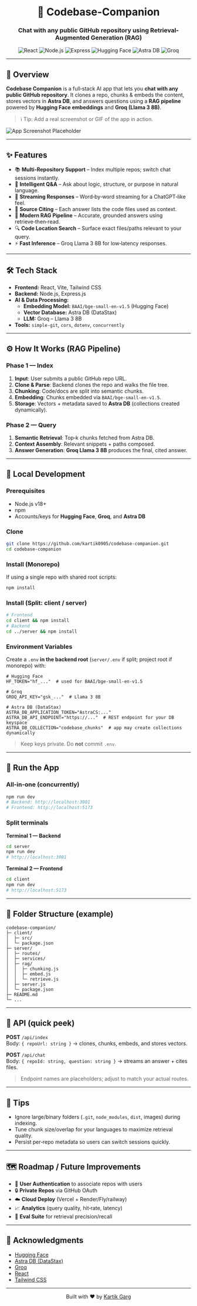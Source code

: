 <div align="center">

# 🤖 Codebase-Companion 
### Chat with any public GitHub repository using Retrieval-Augmented Generation (RAG)

</div>

<p align="center">
  <img src="https://img.shields.io/badge/React-61DAFB?style=for-the-badge&logo=react&logoColor=black" alt="React"/>
  <img src="https://img.shields.io/badge/Node.js-339933?style=for-the-badge&logo=nodedotjs&logoColor=white" alt="Node.js"/>
  <img src="https://img.shields.io/badge/Express.js-000000?style=for-the-badge&logo=express&logoColor=white" alt="Express"/>
  <img src="https://img.shields.io/badge/Hugging%20Face-FFD21E?style=for-the-badge&logo=huggingface&logoColor=black" alt="Hugging Face"/>
  <img src="https://img.shields.io/badge/Astra%20DB-3A0CA3?style=for-the-badge&logo=datastax&logoColor=white" alt="Astra DB"/>
  <img src="https://img.shields.io/badge/Groq-111111?style=for-the-badge&logo=groq&logoColor=white" alt="Groq"/>
</p>

---

## 📌 Overview

**Codebase Companion** is a full‑stack AI app that lets you **chat with any public GitHub repository**. It clones a repo, chunks & embeds the content, stores vectors in **Astra DB**, and answers questions using a **RAG pipeline** powered by **Hugging Face embeddings** and **Groq (Llama 3 8B)**.

> ℹ️ Tip: Add a real screenshot or GIF of the app in action.

![App Screenshot Placeholder](https://i.imgur.com/example.png)

---

## ✨ Features

- 📚 **Multi‑Repository Support** – Index multiple repos; switch chat sessions instantly.
- 🧠 **Intelligent Q&A** – Ask about logic, structure, or purpose in natural language.
- 🔁 **Streaming Responses** – Word‑by‑word streaming for a ChatGPT‑like feel.
- 📎 **Source Citing** – Each answer lists the code files used as context.
- 🧩 **Modern RAG Pipeline** – Accurate, grounded answers using retrieve‑then‑read.
- 🔍 **Code Location Search** – Surface exact files/paths relevant to your query.
- ⚡ **Fast Inference** – Groq Llama 3 8B for low‑latency responses.

---

## 🛠️ Tech Stack

- **Frontend:** React, Vite, Tailwind CSS  
- **Backend:** Node.js, Express.js  
- **AI & Data Processing:**  
  - **Embedding Model:** `BAAI/bge-small-en-v1.5` (Hugging Face)  
  - **Vector Database:** Astra DB (DataStax)  
  - **LLM:** Groq – Llama 3 8B  
- **Tools:** `simple-git`, `cors`, `dotenv`, `concurrently`

---

## ⚙️ How It Works (RAG Pipeline)

### Phase 1 — Index
1. **Input**: User submits a public GitHub repo URL.
2. **Clone & Parse**: Backend clones the repo and walks the file tree.
3. **Chunking**: Code/docs are split into semantic chunks.
4. **Embedding**: Chunks embedded via `BAAI/bge-small-en-v1.5`.
5. **Storage**: Vectors + metadata saved to **Astra DB** (collections created dynamically).

### Phase 2 — Query
1. **Semantic Retrieval**: Top‑k chunks fetched from Astra DB.
2. **Context Assembly**: Relevant snippets + paths composed.
3. **Answer Generation**: **Groq Llama 3 8B** produces the final, cited answer.

---

## 🧪 Local Development

### Prerequisites
- Node.js v18+
- npm
- Accounts/keys for **Hugging Face**, **Groq**, and **Astra DB**

### Clone
```bash
git clone https://github.com/kartik0905/codebase-companion.git
cd codebase-companion
```

### Install (Monorepo)
If using a single repo with shared root scripts:
```bash
npm install
```

### Install (Split: client / server)
```bash
# Frontend
cd client && npm install
# Backend
cd ../server && npm install
```

### Environment Variables
Create a `.env` **in the backend root** (`server/.env` if split; project root if monorepo) with:
```
# Hugging Face
HF_TOKEN="hf_..."  # used for BAAI/bge-small-en-v1.5

# Groq
GROQ_API_KEY="gsk_..."  # Llama 3 8B

# Astra DB (DataStax)
ASTRA_DB_APPLICATION_TOKEN="AstraCS:..."
ASTRA_DB_API_ENDPOINT="https://..."  # REST endpoint for your DB keyspace
ASTRA_DB_COLLECTION="codebase_chunks"  # app may create collections dynamically
```
> Keep keys private. Do **not** commit `.env`.

---

## 🚀 Run the App

### All‑in‑one (concurrently)
```bash
npm run dev
# Backend: http://localhost:3001
# Frontend: http://localhost:5173
```

### Split terminals
**Terminal 1 — Backend**
```bash
cd server
npm run dev
# http://localhost:3001
```
**Terminal 2 — Frontend**
```bash
cd client
npm run dev
# http://localhost:5173
```

---

## 📁 Folder Structure (example)
```
codebase-companion/
├─ client/
│  ├─ src/
│  └─ package.json
├─ server/
│  ├─ routes/
│  ├─ services/
│  ├─ rag/
│  │  ├─ chunking.js
│  │  ├─ embed.js
│  │  └─ retrieve.js
│  ├─ server.js
│  └─ package.json
├─ README.md
└─ ...
```

---

## 🔌 API (quick peek)

**POST** `/api/index`  
Body: `{ repoUrl: string }` → clones, chunks, embeds, and stores vectors.

**POST** `/api/chat`  
Body: `{ repoId: string, question: string }` → streams an answer + cites files.

> Endpoint names are placeholders; adjust to match your actual routes.

---

## 🧭 Tips
- Ignore large/binary folders (`.git`, `node_modules`, `dist`, images) during indexing.
- Tune chunk size/overlap for your languages to maximize retrieval quality.
- Persist per‑repo metadata so users can switch sessions quickly.

---

## 🗺️ Roadmap / Future Improvements
- 🔐 **User Authentication** to associate repos with users
- 🔒 **Private Repos** via GitHub OAuth
- ☁️ **Cloud Deploy** (Vercel + Render/Fly/railway)
- 📈 **Analytics** (query quality, hit‑rate, latency)
- 🧪 **Eval Suite** for retrieval precision/recall

---

## 🙌 Acknowledgments
- [Hugging Face](https://huggingface.co/)
- [Astra DB (DataStax)](https://www.datastax.com/astra)
- [Groq](https://groq.com/)
- [React](https://react.dev/)
- [Tailwind CSS](https://tailwindcss.com/)

---

<div align="center">
  Built with ❤️ by <a href="https://github.com/kartik0905">Kartik Garg</a>
</div>
